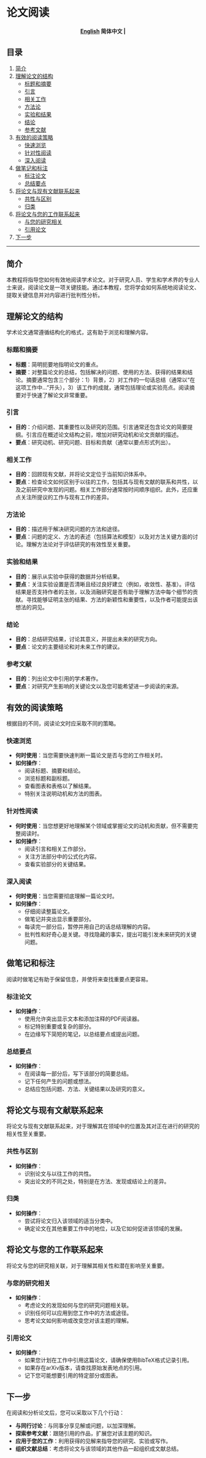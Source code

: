 # 论文阅读

<h4 align="center">
    <p>
        <a href="https://github.com/Collaborative-AI/tutorial/blob/main/Paper%20Reading/README.md">English</a>
        <b>简体中文</b> |
    </p>
</h4>

## 目录
1. [简介](#introduction)
2. [理解论文的结构](#understanding-the-structure-of-a-paper)
    - [标题和摘要](#title-and-abstract)
    - [引言](#introduction-section)
    - [相关工作](#related-work)
    - [方法论](#methodology)
    - [实验和结果](#experiments-and-results)
    - [结论](#conclusion)
    - [参考文献](#references)
3. [有效的阅读策略](#effective-reading-strategies)
    - [快速浏览](#skimming)
    - [针对性阅读](#targeted-reading)
    - [深入阅读](#in-depth-reading)
4. [做笔记和标注](#taking-notes-and-highlighting)
    - [标注论文](#annotating-the-paper)
    - [总结要点](#summarizing-key-points)
5. [将论文与现有文献联系起来](#connecting-the-paper-to-existing-literature)
    - [共性与区别](#commonalities-and-distinctions)
    - [归类](#fitting-into-a-taxonomy)
6. [将论文与您的工作联系起来](#connecting-the-paper-to-your-work)
    - [与您的研究相关](#relating-to-your-research)
    - [引用论文](#citing-the-paper)
7. [下一步](#next-steps)

---

## 简介

本教程将指导您如何有效地阅读学术论文。对于研究人员、学生和学术界的专业人士来说，阅读论文是一项关键技能。通过本教程，您将学会如何系统地阅读论文、提取关键信息并对内容进行批判性分析。

## 理解论文的结构

学术论文通常遵循结构化的格式，这有助于浏览和理解内容。

### 标题和摘要

- **标题**：简明扼要地指明论文的重点。
- **摘要**：对整篇论文的总结，包括解决的问题、使用的方法、获得的结果和结论。摘要通常包含三个部分：1）背景，2）对工作的一句话总结（通常以“在这项工作中...”开头），3）该工作的成就，通常包括理论或实验亮点。阅读摘要对于快速了解论文非常重要。

### 引言

- **目的**：介绍问题、其重要性以及研究的范围。引言通常还包含论文的简要提纲。引言应在概述论文结构之前，增加对研究动机和论文贡献的描述。
- **要点**：研究动机、研究问题、目标和贡献（通常以要点形式列出）。

### 相关工作

- **目的**：回顾现有文献，并将论文定位于当前知识体系中。
- **要点**：检查论文如何区别于以往的工作，包括其与现有文献的联系和共性，以及之前研究中发现的问题。相关工作部分通常按时间顺序组织。此外，还应重点关注所提议的工作与现有工作的差异。

### 方法论

- **目的**：描述用于解决研究问题的方法和途径。
- **要点**：问题的定义、方法的表述（包括算法和模型）以及对方法关键方面的讨论。理解方法论对于评估研究的有效性至关重要。

### 实验和结果

- **目的**：展示从实验中获得的数据并分析结果。
- **要点**：关注实验设置是否清晰且经过良好建立（例如，收敛性、基准）。评估结果是否支持作者的主张，以及消融研究是否有助于理解方法中每个细节的贡献。寻找能够证明主张的结果、方法的新颖性和重要性，以及作者可能提出该想法的洞见。

### 结论

- **目的**：总结研究结果，讨论其意义，并提出未来的研究方向。
- **要点**：论文的主要结论和对未来工作的建议。

### 参考文献

- **目的**：列出论文中引用的学术著作。
- **要点**：对研究产生影响的关键论文以及您可能希望进一步阅读的来源。

## 有效的阅读策略

根据目的不同，阅读论文时应采取不同的策略。

### 快速浏览

- **何时使用**：当您需要快速判断一篇论文是否与您的工作相关时。
- **如何操作**： 
    - 阅读标题、摘要和结论。
    - 浏览标题和副标题。
    - 查看图表和表格以了解结果。
    - 特别关注说明动机和方法的图表。

### 针对性阅读

- **何时使用**：当您想更好地理解某个领域或掌握论文的动机和贡献，但不需要完整阅读时。
- **如何操作**： 
    - 阅读引言和相关工作部分。
    - 关注方法部分中的公式化内容。
    - 查看实验部分的关键结果。

### 深入阅读

- **何时使用**：当您需要彻底理解一篇论文时。
- **如何操作**： 
    - 仔细阅读整篇论文。
    - 做笔记并突出显示重要部分。
    - 每读完一部分后，暂停并用自己的话总结理解的内容。
    - 批判性和好奇心是关键。寻找隐藏的事实，提出可能引发未来研究的关键问题。

## 做笔记和标注

阅读时做笔记有助于保留信息，并使将来查找重要点更容易。

### 标注论文

- **如何操作**： 
    - 使用允许突出显示文本和添加注释的PDF阅读器。
    - 标记特别重要或复杂的部分。
    - 在边缘写下简短的笔记，以总结要点或提出问题。

### 总结要点

- **如何操作**：
    - 在阅读每一部分后，写下该部分的简要总结。
    - 记下任何产生的问题或想法。
    - 总结应包括问题、方法、关键结果以及研究的意义。

## 将论文与现有文献联系起来

将论文与现有文献联系起来，对于理解其在领域中的位置及其对正在进行的研究的相关性至关重要。

### 共性与区别

- **如何操作**： 
    - 识别论文与以往工作的共性。
    - 突出论文的不同之处，特别是在方法、发现或结论上的差异。

### 归类

- **如何操作**： 
    - 尝试将论文归入该领域的适当分类中。
    - 确定论文在其他重要工作中的地位，以及它如何促进该领域的发展。

## 将论文与您的工作联系起来

将论文与您的研究相关联，对于理解其相关性和潜在影响至关重要。

### 与您的研究相关

- **如何操作**：
    - 考虑论文的发现如何与您的研究问题相关联。
    - 识别任何可以应用到您工作中的方法或途径。
    - 思考论文如何影响或改变您对该主题的理解。

### 引用论文

- **如何操作**：
    - 如果您计划在工作中引用这篇论文，请确保使用BibTeX格式记录引用。
    - 如果存在arXiv版本，请查找原始发表地点的引用。
    - 记下您可能想要引用的特定部分或图表。

## 下一步

在阅读和分析论文后，您可以采取以下几个行动：

- **与同行讨论**：与同事分享见解或问题，以加深理解。
- **探索参考文献**：跟随引用的作品，扩展您对该主题的知识。
- **应用于您的工作**：利用获得的见解来指导您的研究、实验或写作。
- **组织文献总结**：考虑将论文与该领域的其他作品一起组织成文献总结。
